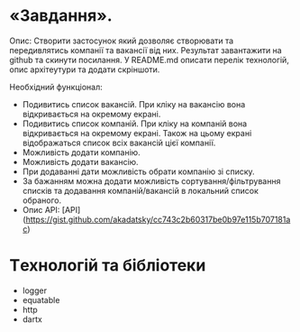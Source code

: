 # «Завдання».
Опис:
Створити застосунок який дозволяє створювати та передивлятись компанії та вакансії від них. Результат завантажити на github та скинути посилання. У README.md описати перелік технологій, опис архітеутури та додати скріншоти.

Необхідний функціонал: 
- Подивитись список вакансій. При кліку на вакансію вона відкривається на окремому екрані.
- Подивитись список компаній. При кліку на компаній вона відкривається на окремому екрані. Також на цьому екрані відображаться список всіх вакансій цієї компанії.
- Можливість додати компанію.
- Можливість додати вакансію. 
- При додаванні дати можливість обрати компанію зі списку.
- За бажанням можна додати можливість сортування/фільтрування списків та додавання компаній/вакансій в локальний список обраного.
- Опис API: [API] (https://gist.github.com/akadatsky/cc743c2b60317be0b97e115b707181ac)

# Tехнологій та бібліотеки
- logger
- equatable
- http 
- dartx